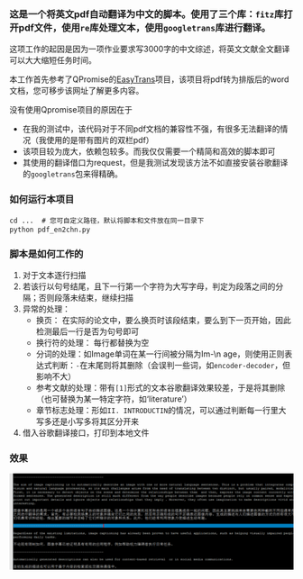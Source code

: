 

### 这是一个将英文pdf自动翻译为中文的脚本。使用了三个库：`fitz`库打开pdf文件，使用`re`库处理文本，使用`googletrans`库进行翻译。

这项工作的起因是因为一项作业要求写3000字的中文综述，将英文文献全文翻译可以大大缩短任务时间。

本工作首先参考了QPromise的[EasyTrans](https://github.com/QPromise/EasyTrans)项目，该项目将pdf转为排版后的word文档，您可移步该网址了解更多内容。

没有使用Qpromise项目的原因在于
+ 在我的测试中，该代码对于不同pdf文档的兼容性不强，有很多无法翻译的情况（我使用的是带有图片的双栏pdf）
+ 该项目较为庞大，依赖包较多。而我仅仅需要一个精简和高效的脚本即可
+ 其使用的翻译借口为request，但是我测试发现该方法不如直接安装谷歌翻译的`googletrans`包来得精确。

### 如何运行本项目
```
cd ...  # 您可自定义路径，默认将脚本和文件放在同一目录下
python pdf_en2chn.py
```

### 脚本是如何工作的

1. 对于文本逐行扫描
2. 若该行以句号结尾，且下一行第一个字符为大写字母，判定为段落之间的分隔；否则段落未结束，继续扫描
3. 异常的处理：
	+ 换页： 在实际的论文中，要么换页时该段结束，要么到下一页开始，因此检测最后一行是否为句号即可
	+ 换行符的处理： 每行都替换为空
	+ 分词的处理：如Image单词在某一行间被分隔为Im-\n age，则使用正则表达式判断：`-`在末尾则将其删除（会误判一些词，如`encoder-decoder`，但影响不大）
	+ 参考文献的处理：带有`[1]`形式的文本谷歌翻译效果较差，于是将其删除（也可替换为某一特定字符，如‘literature’）
	+ 章节标志处理：形如`II. INTRODUCTIN`的情况，可以通过判断每一行里大写多还是小写多将其区分开来
4. 借入谷歌翻译接口，打印到本地文件

	
### 效果
![demo](demo.png)





